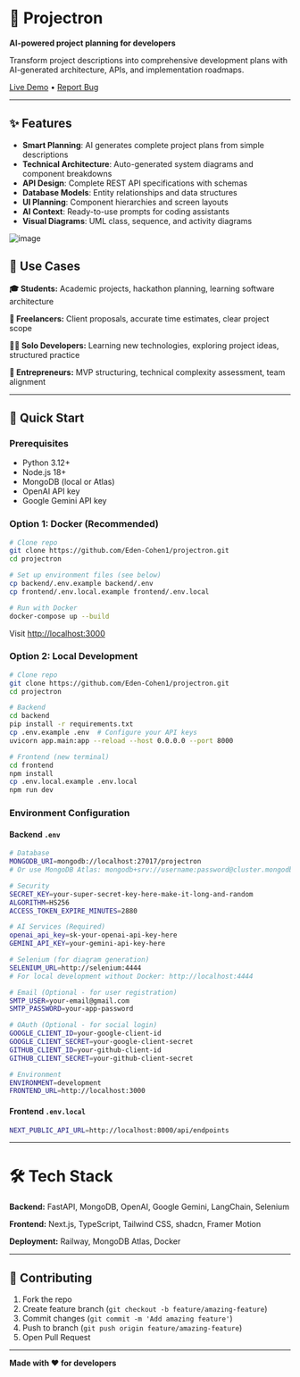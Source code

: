 # 🤖 Projectron
**AI-powered project planning for developers**

Transform project descriptions into comprehensive development plans with AI-generated architecture, APIs, and implementation roadmaps.

[Live Demo](https://projectron-production.up.railway.app) • [Report Bug](https://github.com/Eden-Cohen1/projectron/issues)

---

## ✨ Features

- **Smart Planning**: AI generates complete project plans from simple descriptions
- **Technical Architecture**: Auto-generated system diagrams and component breakdowns  
- **API Design**: Complete REST API specifications with schemas
- **Database Models**: Entity relationships and data structures
- **UI Planning**: Component hierarchies and screen layouts
- **AI Context**: Ready-to-use prompts for coding assistants
- **Visual Diagrams**: UML class, sequence, and activity diagrams

![image](https://github.com/user-attachments/assets/90ef9f08-262e-45c4-8c88-7e1b0bf51976)

## 🎯 Use Cases

**🎓 Students:** Academic projects, hackathon planning, learning software architecture

**💼 Freelancers:** Client proposals, accurate time estimates, clear project scope

**👨‍💻 Solo Developers:** Learning new technologies, exploring project ideas, structured practice

**🚀 Entrepreneurs:** MVP structuring, technical complexity assessment, team alignment

---

## 🚀 Quick Start

### Prerequisites
- Python 3.12+
- Node.js 18+
- MongoDB (local or Atlas)
- OpenAI API key
- Google Gemini API key

### Option 1: Docker (Recommended)

```bash
# Clone repo
git clone https://github.com/Eden-Cohen1/projectron.git
cd projectron

# Set up environment files (see below)
cp backend/.env.example backend/.env
cp frontend/.env.local.example frontend/.env.local

# Run with Docker
docker-compose up --build
```

Visit [http://localhost:3000](http://localhost:3000)

### Option 2: Local Development

```bash
# Clone repo
git clone https://github.com/Eden-Cohen1/projectron.git
cd projectron

# Backend
cd backend
pip install -r requirements.txt
cp .env.example .env  # Configure your API keys
uvicorn app.main:app --reload --host 0.0.0.0 --port 8000

# Frontend (new terminal)
cd frontend
npm install
cp .env.local.example .env.local
npm run dev
```

### Environment Configuration

#### Backend `.env`
```bash
# Database
MONGODB_URI=mongodb://localhost:27017/projectron
# Or use MongoDB Atlas: mongodb+srv://username:password@cluster.mongodb.net/projectron

# Security
SECRET_KEY=your-super-secret-key-here-make-it-long-and-random
ALGORITHM=HS256
ACCESS_TOKEN_EXPIRE_MINUTES=2880

# AI Services (Required)
openai_api_key=sk-your-openai-api-key-here
GEMINI_API_KEY=your-gemini-api-key-here

# Selenium (for diagram generation)
SELENIUM_URL=http://selenium:4444
# For local development without Docker: http://localhost:4444

# Email (Optional - for user registration)
SMTP_USER=your-email@gmail.com
SMTP_PASSWORD=your-app-password

# OAuth (Optional - for social login)
GOOGLE_CLIENT_ID=your-google-client-id
GOOGLE_CLIENT_SECRET=your-google-client-secret
GITHUB_CLIENT_ID=your-github-client-id
GITHUB_CLIENT_SECRET=your-github-client-secret

# Environment
ENVIRONMENT=development
FRONTEND_URL=http://localhost:3000
```

#### Frontend `.env.local`
```bash
NEXT_PUBLIC_API_URL=http://localhost:8000/api/endpoints
```

---

# 🛠️ Tech Stack
**Backend:** FastAPI, MongoDB, OpenAI, Google Gemini, LangChain, Selenium

**Frontend:** Next.js, TypeScript, Tailwind CSS, shadcn, Framer Motion

**Deployment:** Railway, MongoDB Atlas, Docker

---

## 🤝 Contributing

1. Fork the repo
2. Create feature branch (`git checkout -b feature/amazing-feature`)
3. Commit changes (`git commit -m 'Add amazing feature'`)
4. Push to branch (`git push origin feature/amazing-feature`)
5. Open Pull Request

---

**Made with ❤️ for developers**
